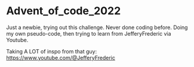 # Advent_of_code_2022
Just a newbie, trying out this challenge.
Never done coding before.
Doing my own pseudo-code, then trying to learn from JefferyFrederic via Youtube.

Taking A LOT of inspo from that guy:
https://www.youtube.com/@JefferyFrederic
